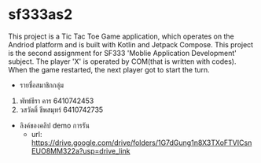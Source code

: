 # sf333as2
  This project is a Tic Tac Toe Game application, which operates on the Andriod platform and is built with Kotlin and Jetpack Compose.
  This project is the second assignment for SF333 'Moblie Application Development' subject.
  The player 'X' is operated by COM(that is written with codes).
  When the game restarted, the next player got to start the turn. 
  
* รายชื่อสมาชิกกลุ่ม
1. พัทธ์ธีรา คาร 6410742453
2. วสวัตติ์ ชีพสมุทร์ 6410742735

* ลิงค์ของคลิป demo การรัน
  - url: https://drive.google.com/drive/folders/1G7dGung1n8X3TXoFTVICsnEUO8MM322a?usp=drive_link
